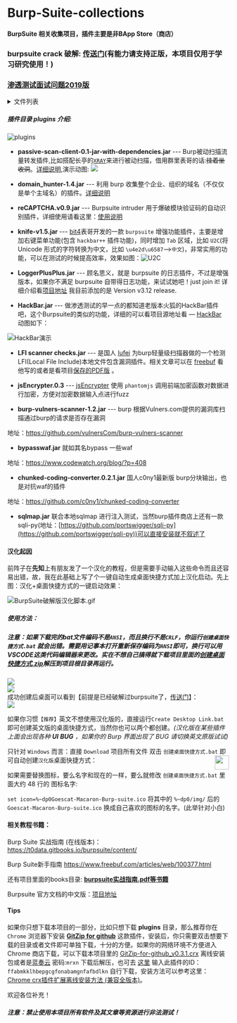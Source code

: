 # Burp-Suite-collections

#### BurpSuite 相关收集项目，插件主要是非BApp Store（商店）

### burpsuite crack 破解: [传送门](./crack.md)(有能力请支持正版，本项目仅用于学习研究使用！)  

### [渗透测试面试问题2019版](渗透测试面试问题2019版.md)
<details>

<summary>文件列表</summary> 

```

+--- books
|   +--- Burp Suite使用 _ Pa55w0rd 's Blog.pdf
|   +--- burp 日志插件「burplogger++.jar」从原理到实践-信安之路.pdf
|   +--- burpsuite实战指南.pdf
|   +--- Configuring Burp Suite with Android Nougat.pdf
|   +--- nmap-man-page.pdf
|   +--- Nmap渗透测试思维导图.png
|   +--- readme.md
|   +--- 利用burp插件Hackvertor绕过waf并破解XOR加密 - 嘶吼 RoarTalk.pdf
|   +--- 本地文件包含漏洞检测工具 – Burp国产插件LFI scanner checks.pdf
|   +--- 如何在64位Windows 10下安装java开发环境.pdf
|   +--- BurpSuite 代理设置的小技巧.pdf
+--- burp-loader-keygen.jar
+--- BurpSuiteCn.jar
+--- burpsuite_pro_v1.7.37.jar
+--- Burp_start.bat
+--- Burp_start_en.bat
+--- cn.txt
+--- Create Desktop Link.bat
+--- GitZip-for-github_v0.3.1.crx
+--- img
|   +--- BurpSuite破解版汉化脚本.gif
|   +--- Goescat-Macaron-Burp-suite.ico
|   +--- hackbar.gif
|   +--- plugins.png
|   +--- u2cTab.png
+--- Mrxn's Blog.url
+--- plugins
|   +--- passive-scan-client-0.1-jar-with-dependencies.jar
|   +--- burp-vulners-scanner-1.2.jar
|   +--- LoggerPlusPlus.jar
|   +--- bypasswaf.jar
|   +--- chunked-coding-converter.0.2.1.jar
|   +--- domain_hunter-v1.5.jar
|   +--- HackBar.jar
|   +--- jsEncrypter.0.3
|   |   +--- jsEncrypter-0.3.jar
|   |   +--- jsEncrypter_readme.pdf
|   |   +--- nodejs_server.js
|   |   +--- phantomjs_server.js
|   |   +--- README.md
|   |   +--- 对登录中账号密码进行加密之后再传输的爆破的思路和方式 - FreeBuf互联网安全新媒体平台.pdf
|   |   +--- 编写加密传输爆破插件jsEncrypter _ 回忆飘如雪.pdf
|   +--- knife-v1.4.jar
|   +--- LFI scanner checks.jar
|   +--- Readme.md
|   +--- reCAPTCHA-v0.9.jar
|   +--- sqlmap.jar
+--- README.md
+--- 创建桌面快捷方式.bat
+--- 吾爱破解论坛.url

```
</details>  

##### 插件目录 plugins 介绍:

![plugins](./img/plugins.png)  

- **passive-scan-client-0.1-jar-with-dependencies.jar** --- Burp被动扫描流量转发插件,比如搭配长亭的[`XRAY`](https://github.com/chaitin/xray)来进行被动扫描，借用群里表哥的话:~~挂着坐收洞~~。[详细说明](https://github.com/c0ny1/passive-scan-client/blob/master/README.md),演示动图: ![](./img/passive-scan-client-0.1-jar-with-dependencies.gif)

- **domain_hunter-1.4.jar** --- 利用 burp 收集整个企业、组织的域名（不仅仅是单个主域名）的插件。[详细说明](https://github.com/bit4woo/domain_hunter/blob/master/README.md)

- **reCAPTCHA.v0.9.jar** --- Burpsuite intruder 用于爆破模块验证码的自动识别插件，详细使用请看这里：[使用说明](https://github.com/bit4woo/reCAPTCHA/blob/master/README.md)

- **knife-v1.5.jar** --- [bit4](https://github.com/bit4woo/knife/blob/master/README-zh.md)表哥开发的一款 `burpsuite` 增强功能插件，主要是增加右键菜单功能(包含 `hackbar++` 插件功能)，同时增加 `Tab` 区域，比如 `U2C`(将 Unicode 形式的字符转换为中文，比如 `\u4e2d\u6587`-->`中文`)，非常实用的功能，可以在测试的时候提高效率，效果如图：![U2C](./img/u2cTab.png)

- **LoggerPlusPlus.jar** --- 顾名思义，就是 burpsuite 的日志插件，不过是增强版本，如果你不满足 burpsuite 自带得日志功能，来试试她吧！just join it! 详细介绍看[项目地址](https://github.com/nccgroup/BurpSuiteLoggerPlusPlus) 我目前添加的是 Version v3.12 release.

- **HackBar.jar** --- 做渗透测试的早一点的都知道老版本火狐的HackBar插件吧，这个Burpsuite的类似的功能，详细的可以看项目源地址看 — [HackBar](https://github.com/d3vilbug/HackBar) 动图如下：

![HackBar演示](./img/hackbar.gif)

- **LFI scanner checks.jar** --- 是国人 [lufei](https://github.com/lufeirider/Project/tree/master/LFIScanner) 为burp轻量级扫描器做的一个检测LFI(Local File Include)本地文件包含漏洞插件。相关文章可以在 [freebuf](https://www.freebuf.com/sectool/75118.html) 看他写的或者是看项目[保存的PDF版](https://github.com/Mr-xn/BurpSuite-collections/blob/master/books/%E6%9C%AC%E5%9C%B0%E6%96%87%E4%BB%B6%E5%8C%85%E5%90%AB%E6%BC%8F%E6%B4%9E%E6%A3%80%E6%B5%8B%E5%B7%A5%E5%85%B7%20%E2%80%93%20Burp%E5%9B%BD%E4%BA%A7%E6%8F%92%E4%BB%B6LFI%20scanner%20checks.pdf) 。

- **jsEncrypter.0.3** --- [jsEncrypter](https://github.com/c0ny1/jsEncrypter) 使用 `phantomjs` 调用前端加密函数对数据进行加密，方便对加密数据输入点进行fuzz

- **burp-vulners-scanner-1.2.jar** --- burp 根据Vulners.com提供的漏洞库扫描通过burp的请求是否存在漏洞  

地址：https://github.com/vulnersCom/burp-vulners-scanner 

- **bypasswaf.jar** 就如其名bypass 一些waf 

地址：https://www.codewatch.org/blog/?p=408 

- **chunked-coding-converter.0.2.1.jar** 国人c0ny1最新版 burp分块输出，也是对抗waf的插件 

地址：https://github.com/c0ny1/chunked-coding-converter 

- **sqlmap.jar** 联合本地sqlmap 进行注入测试，当然burp插件商店上还有一款 sqli-py(地址：[https://github.com/portswigger/sqli-py](https://github.com/portswigger/sqli-py))可以直接安装就不叙述了

#### 汉化起因

前阵子在**先知**上有朋友发了一个汉化的教程，但是需要手动输入这些命令而且还容易出错，故，我在此基础上写了个一键自动生成桌面快捷方式加上汉化启动。先上图：汉化+桌面快捷方式的一键启动效果：

![BurpSuite破解版汉化脚本.gif](./img/BurpSuite破解版汉化脚本.gif)

##### 使用方法：

##### 注意：如果下载完的bat文件编码不是`ANSI`，而且换行不是`CRLF`，你运行`创建桌面快捷方式.bat` 就会出错。需要用记事本打开重新保存编码为`ANSI`即可，换行可以用VSCODE这类代码编辑器来更改。实在不想自己搞得就下载项目里面的[创建桌面快捷方式.zip](./创建桌面快捷方式.zip)解压到项目根目录再运行。  
![](./img/ANSI.png)  
![](./img/CRLF_ANSI.png)  
成功创建后桌面可以看到【前提是已经破解过burpsuite了，[传送门](./crack.md)】：  
![](./img/desktop_shortlink.png)  

如果你习惯`【推荐】`英文不想使用汉化版的，直接运行`Create Desktop Link.bat` 即可创建英文版的桌面快捷方式，当然你也可以两个都创建。*(汉化版在某些插件上面会出现各种 **UI** **BUG** ，如果你的 Burp 界面出现了 BUG 请切换英文原版试试)*

只针对 `Windows` 而言：直接 `Download` 项目所有文件 双击 `创建桌面快捷方式.bat` 即可自动创建`汉化版`桌面快捷方式：<img src="./img//Goescat-Macaron-Burp-suite.ico" width="32" height ="32" align=right />

如果需要替换图标，要么名字和现在的一样，要么就修改 `创建桌面快捷方式.bat` 里面大约 48 行的 图标名字:

```set icon=%~dp0Goescat-Macaron-Burp-suite.ico``` 将其中的 `%~dp0/img/` 后的 `Goescat-Macaron-Burp-suite.ico` 换成自己喜欢的图标的名字。(此举针对小白)

#### 相关教程书籍：

Burp Suite 实战指南 (在线版本)：https://t0data.gitbooks.io/burpsuite/content/ 

Burp Suite新手指南 https://www.freebuf.com/articles/web/100377.html

还有项目里面的books目录:  [**burpsuite实战指南.pdf等书籍**](https://github.com/Mr-xn/Burp-Suite-collections/tree/master/books)

Burpsuite 官方文档的中文版：[项目地址](https://github.com/yw9381/Burp_Suite_Doc_zh_cn)

#### Tips

如果你只想下载本项目的一部分，比如只想下载 **plugins** 目录，那么推荐你在 `Chrome` 浏览器下安装 **[GitZip for github](<https://chrome.google.com/webstore/detail/gitzip-for-github/ffabmkklhbepgcgfonabamgnfafbdlkn>)** 这款插件，安装后，你只需要双击想要下载的目录或者文件即可单独下载，十分的方便。如果你的网络环境不方便进入 Chrome 商店下载，可以下载本项目里的 [GitZip-for-github_v0.3.1.crx](https://raw.githubusercontent.com/Mr-xn/Burp-Suite-collections/master/GitZip-for-github_v0.3.1.crx) 离线安装包或者是[蓝奏云](https://www.lanzous.com/i3r80dg) 密码:`mrxn` 下载后解压，也可去 [这里](https://chrome-extension-downloader.com/) 输入此插件的ID：`ffabmkklhbepgcgfonabamgnfafbdlkn` 自行下载，安装方法可以参考这里：[Chrome crx插件扩展离线安装方法 (兼容全版本)](https://sspai.com/post/52767)。

欢迎各位补充！

##### 注意：禁止使用本项目所有软件及其文章等资源进行非法测试！

